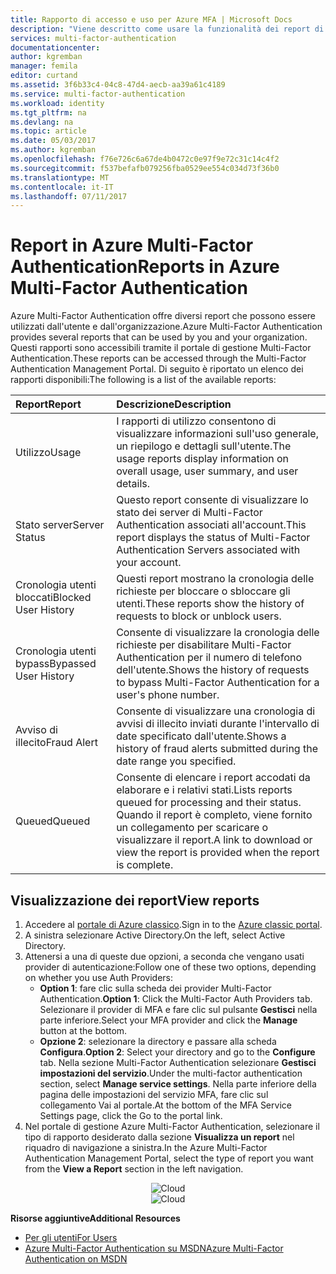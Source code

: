 ```yaml
---
title: Rapporto di accesso e uso per Azure MFA | Microsoft Docs
description: "Viene descritto come usare la funzionalità dei report di Azure Multi-Factor Authentication."
services: multi-factor-authentication
documentationcenter: 
author: kgremban
manager: femila
editor: curtand
ms.assetid: 3f6b33c4-04c8-47d4-aecb-aa39a61c4189
ms.service: multi-factor-authentication
ms.workload: identity
ms.tgt_pltfrm: na
ms.devlang: na
ms.topic: article
ms.date: 05/03/2017
ms.author: kgremban
ms.openlocfilehash: f76e726c6a67de4b0472c0e97f9e72c31c14c4f2
ms.sourcegitcommit: f537befafb079256fba0529ee554c034d73f36b0
ms.translationtype: MT
ms.contentlocale: it-IT
ms.lasthandoff: 07/11/2017
---
```

# <a name="reports-in-azure-multi-factor-authentication"></a><span data-ttu-id="8a6c3-103">Report in Azure Multi-Factor Authentication</span><span class="sxs-lookup"><span data-stu-id="8a6c3-103">Reports in Azure Multi-Factor Authentication</span></span>
<span data-ttu-id="8a6c3-104">Azure Multi-Factor Authentication offre diversi report che possono essere utilizzati dall'utente e dall'organizzazione.</span><span class="sxs-lookup"><span data-stu-id="8a6c3-104">Azure Multi-Factor Authentication provides several reports that can be used by you and your organization.</span></span> <span data-ttu-id="8a6c3-105">Questi rapporti sono accessibili tramite il portale di gestione Multi-Factor Authentication.</span><span class="sxs-lookup"><span data-stu-id="8a6c3-105">These reports can be accessed through the Multi-Factor Authentication Management Portal.</span></span> <span data-ttu-id="8a6c3-106">Di seguito è riportato un elenco dei rapporti disponibili:</span><span class="sxs-lookup"><span data-stu-id="8a6c3-106">The following is a list of the available reports:</span></span>

| <span data-ttu-id="8a6c3-107">Report</span><span class="sxs-lookup"><span data-stu-id="8a6c3-107">Report</span></span> | <span data-ttu-id="8a6c3-108">Descrizione</span><span class="sxs-lookup"><span data-stu-id="8a6c3-108">Description</span></span> |
|:--- |:--- |
| <span data-ttu-id="8a6c3-109">Utilizzo</span><span class="sxs-lookup"><span data-stu-id="8a6c3-109">Usage</span></span> |<span data-ttu-id="8a6c3-110">I rapporti di utilizzo consentono di visualizzare informazioni sull'uso generale, un riepilogo e dettagli sull'utente.</span><span class="sxs-lookup"><span data-stu-id="8a6c3-110">The usage reports display information on overall usage, user summary, and user details.</span></span> |
| <span data-ttu-id="8a6c3-111">Stato server</span><span class="sxs-lookup"><span data-stu-id="8a6c3-111">Server Status</span></span> |<span data-ttu-id="8a6c3-112">Questo report consente di visualizzare lo stato dei server di Multi-Factor Authentication associati all'account.</span><span class="sxs-lookup"><span data-stu-id="8a6c3-112">This report displays the status of Multi-Factor Authentication Servers associated with your account.</span></span> |
| <span data-ttu-id="8a6c3-113">Cronologia utenti bloccati</span><span class="sxs-lookup"><span data-stu-id="8a6c3-113">Blocked User History</span></span> |<span data-ttu-id="8a6c3-114">Questi report mostrano la cronologia delle richieste per bloccare o sbloccare gli utenti.</span><span class="sxs-lookup"><span data-stu-id="8a6c3-114">These reports show the history of requests to block or unblock users.</span></span> |
| <span data-ttu-id="8a6c3-115">Cronologia utenti bypass</span><span class="sxs-lookup"><span data-stu-id="8a6c3-115">Bypassed User History</span></span> |<span data-ttu-id="8a6c3-116">Consente di visualizzare la cronologia delle richieste per disabilitare Multi-Factor Authentication per il numero di telefono dell'utente.</span><span class="sxs-lookup"><span data-stu-id="8a6c3-116">Shows the history of requests to bypass Multi-Factor Authentication for a user's phone number.</span></span> |
| <span data-ttu-id="8a6c3-117">Avviso di illecito</span><span class="sxs-lookup"><span data-stu-id="8a6c3-117">Fraud Alert</span></span> |<span data-ttu-id="8a6c3-118">Consente di visualizzare una cronologia di avvisi di illecito inviati durante l'intervallo di date specificato dall'utente.</span><span class="sxs-lookup"><span data-stu-id="8a6c3-118">Shows a history of fraud alerts submitted during the date range you specified.</span></span> |
| <span data-ttu-id="8a6c3-119">Queued</span><span class="sxs-lookup"><span data-stu-id="8a6c3-119">Queued</span></span> |<span data-ttu-id="8a6c3-120">Consente di elencare i report accodati da elaborare e i relativi stati.</span><span class="sxs-lookup"><span data-stu-id="8a6c3-120">Lists reports queued for processing and their status.</span></span> <span data-ttu-id="8a6c3-121">Quando il report è completo, viene fornito un collegamento per scaricare o visualizzare il report.</span><span class="sxs-lookup"><span data-stu-id="8a6c3-121">A link to download or view the report is provided when the report is complete.</span></span> |

## <a name="view-reports"></a><span data-ttu-id="8a6c3-122">Visualizzazione dei report</span><span class="sxs-lookup"><span data-stu-id="8a6c3-122">View reports</span></span>
1. <span data-ttu-id="8a6c3-123">Accedere al [portale di Azure classico](https://manage.windowsazure.com).</span><span class="sxs-lookup"><span data-stu-id="8a6c3-123">Sign in to the [Azure classic portal](https://manage.windowsazure.com).</span></span>
2. <span data-ttu-id="8a6c3-124">A sinistra selezionare Active Directory.</span><span class="sxs-lookup"><span data-stu-id="8a6c3-124">On the left, select Active Directory.</span></span>
3. <span data-ttu-id="8a6c3-125">Attenersi a una di queste due opzioni, a seconda che vengano usati provider di autenticazione:</span><span class="sxs-lookup"><span data-stu-id="8a6c3-125">Follow one of these two options, depending on whether you use Auth Providers:</span></span>
   * <span data-ttu-id="8a6c3-126">**Option 1**: fare clic sulla scheda dei provider Multi-Factor Authentication.</span><span class="sxs-lookup"><span data-stu-id="8a6c3-126">**Option 1**: Click the Multi-Factor Auth Providers tab.</span></span> <span data-ttu-id="8a6c3-127">Selezionare il provider di MFA e fare clic sul pulsante **Gestisci** nella parte inferiore.</span><span class="sxs-lookup"><span data-stu-id="8a6c3-127">Select your MFA provider and click the **Manage** button at the bottom.</span></span>
   * <span data-ttu-id="8a6c3-128">**Opzione 2**: selezionare la directory e passare alla scheda **Configura**.</span><span class="sxs-lookup"><span data-stu-id="8a6c3-128">**Option 2**: Select your directory and go to the **Configure** tab.</span></span> <span data-ttu-id="8a6c3-129">Nella sezione Multi-Factor Authentication selezionare **Gestisci impostazioni del servizio**.</span><span class="sxs-lookup"><span data-stu-id="8a6c3-129">Under the multi-factor authentication section, select **Manage service settings**.</span></span> <span data-ttu-id="8a6c3-130">Nella parte inferiore della pagina delle impostazioni del servizio MFA, fare clic sul collegamento Vai al portale.</span><span class="sxs-lookup"><span data-stu-id="8a6c3-130">At the bottom of the MFA Service Settings page, click the Go to the portal link.</span></span>
4. <span data-ttu-id="8a6c3-131">Nel portale di gestione Azure Multi-Factor Authentication, selezionare il tipo di rapporto desiderato dalla sezione **Visualizza un report** nel riquadro di navigazione a sinistra.</span><span class="sxs-lookup"><span data-stu-id="8a6c3-131">In the Azure Multi-Factor Authentication Management Portal, select the type of report you want from the **View a Report** section in the left navigation.</span></span>

<span data-ttu-id="8a6c3-132"><center>![Cloud](./media/multi-factor-authentication-manage-reports/report.png)</center></span><span class="sxs-lookup"><span data-stu-id="8a6c3-132"><center>![Cloud](./media/multi-factor-authentication-manage-reports/report.png)</center></span></span>


<span data-ttu-id="8a6c3-133">**Risorse aggiuntive**</span><span class="sxs-lookup"><span data-stu-id="8a6c3-133">**Additional Resources**</span></span>

* [<span data-ttu-id="8a6c3-134">Per gli utenti</span><span class="sxs-lookup"><span data-stu-id="8a6c3-134">For Users</span></span>](end-user/multi-factor-authentication-end-user.md)
* [<span data-ttu-id="8a6c3-135">Azure Multi-Factor Authentication su MSDN</span><span class="sxs-lookup"><span data-stu-id="8a6c3-135">Azure Multi-Factor Authentication on MSDN</span></span>](https://msdn.microsoft.com/library/azure/dn249471.aspx)
